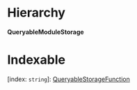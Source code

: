 

# Hierarchy

**QueryableModuleStorage**

# Indexable

\[index: `string`\]:&nbsp;[QueryableStorageFunction](_rx_types_d_.queryablestoragefunction.md)
